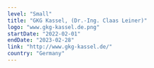 ```yaml
---
level: "Small"
title: "GKG Kassel, (Dr.-Ing. Claas Leiner)"
logo: "www.gkg-kassel.de.png"
startDate: "2022-02-01"
endDate: "2023-02-28"
link: "http://www.gkg-kassel.de/"
country: "Germany"
---
```

